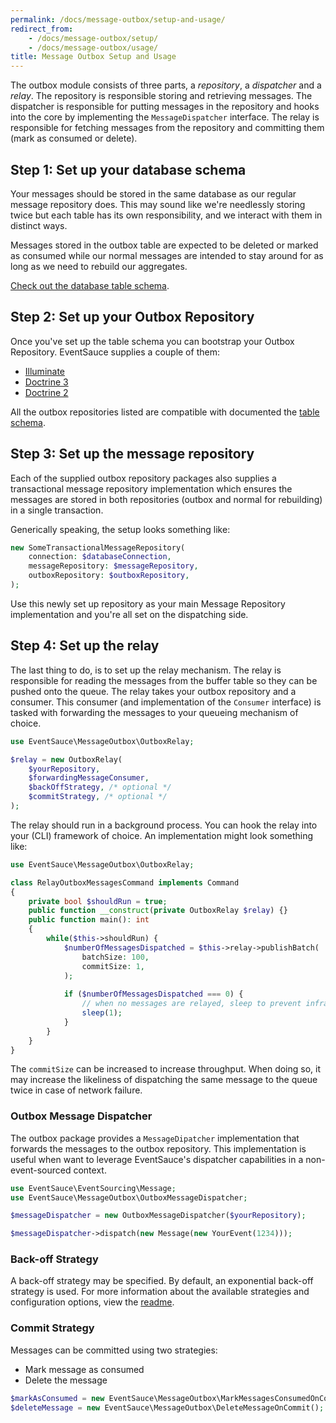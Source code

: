 ```yaml
---
permalink: /docs/message-outbox/setup-and-usage/
redirect_from:
    - /docs/message-outbox/setup/
    - /docs/message-outbox/usage/
title: Message Outbox Setup and Usage
---
```


The outbox module consists of three parts, a _repository_, a _dispatcher_ and a
_relay_. The repository is responsible storing and retrieving messages. The
dispatcher is responsible for putting messages in the repository and hooks into
the core by implementing the `MessageDispatcher` interface. The relay is
responsible for fetching messages from the repository and committing them (mark
as consumed or delete).

## Step 1: Set up your database schema

Your messages should be stored in the same database as our regular message
repository does. This may sound like we're needlessly storing twice but each
table has its own responsibility, and we interact with them in distinct ways.

Messages stored in the outbox table are expected to be deleted or marked as
consumed while our normal messages are intended to stay around for as long as
we need to rebuild our aggregates.

[Check out the database table schema](/docs/message-outbox/table-schema/).

## Step 2: Set up your Outbox Repository

Once you've set up the table schema you can bootstrap your Outbox Repository.
EventSauce supplies a couple of them:

- [Illuminate](/docs/message-outbox/illuminate/)
- [Doctrine 3](/docs/message-outbox/doctrine-3/)
- [Doctrine 2](/docs/message-outbox/doctrine-2/)

All the outbox repositories listed are compatible with documented the
[table schema](/docs/message-outbox/table-schema/).

## Step 3: Set up the message repository

Each of the supplied outbox repository packages also supplies a transactional
message repository implementation which ensures the messages are stored in
both repositories (outbox and normal for rebuilding) in a single transaction.

Generically speaking, the setup looks something like:

```php
new SomeTransactionalMessageRepository(
    connection: $databaseConnection,
    messageRepository: $messageRepository,
    outboxRepository: $outboxRepository,
);
```

Use this newly set up repository as your main Message Repository implementation
and you're all set on the dispatching side.

## Step 4: Set up the relay

The last thing to do, is to set up the relay mechanism. The relay is responsible for
reading the messages from the buffer table so they can be pushed onto the queue. The
relay takes your outbox repository and a consumer. This consumer (and implementation
of the `Consumer` interface) is tasked with forwarding the messages to your queueing
mechanism of choice.

```php
use EventSauce\MessageOutbox\OutboxRelay;

$relay = new OutboxRelay(
    $yourRepository,
    $forwardingMessageConsumer,
    $backOffStrategy, /* optional */
    $commitStrategy, /* optional */
);
```

The relay should run in a background process. You can hook the relay into your
(CLI) framework of choice. An implementation might look something like:

```php
use EventSauce\MessageOutbox\OutboxRelay;

class RelayOutboxMessagesCommand implements Command
{
    private bool $shouldRun = true;
    public function __construct(private OutboxRelay $relay) {}
    public function main(): int
    {
        while($this->shouldRun) {
            $numberOfMessagesDispatched = $this->relay->publishBatch(
                batchSize: 100,
                commitSize: 1,
            );
            
            if ($numberOfMessagesDispatched === 0) {
                // when no messages are relayed, sleep to prevent infrastructure hammering
                sleep(1);
            }
        }
    }
}
```

The `commitSize` can be increased to increase throughput. When doing so, it may increase
the likeliness of dispatching the same message to the queue twice in case of network failure.

### Outbox Message Dispatcher

The outbox package provides a `MessageDipatcher` implementation
that forwards the messages to the outbox repository. This implementation
is useful when want to leverage EventSauce's dispatcher capabilities in
a non-event-sourced context.

```php
use EventSauce\EventSourcing\Message;
use EventSauce\MessageOutbox\OutboxMessageDispatcher;

$messageDispatcher = new OutboxMessageDispatcher($yourRepository);

$messageDispatcher->dispatch(new Message(new YourEvent(1234)));
```

### Back-off Strategy

A back-off strategy may be specified. By default, an exponential
back-off strategy is used. For more information about the available
strategies and configuration options, view the [readme](https://github.com/EventSaucePHP/BackOff).

### Commit Strategy

Messages can be committed using two strategies:

- Mark message as consumed
- Delete the message

```php
$markAsConsumed = new EventSauce\MessageOutbox\MarkMessagesConsumedOnCommit();
$deleteMessage = new EventSauce\MessageOutbox\DeleteMessageOnCommit();
```
